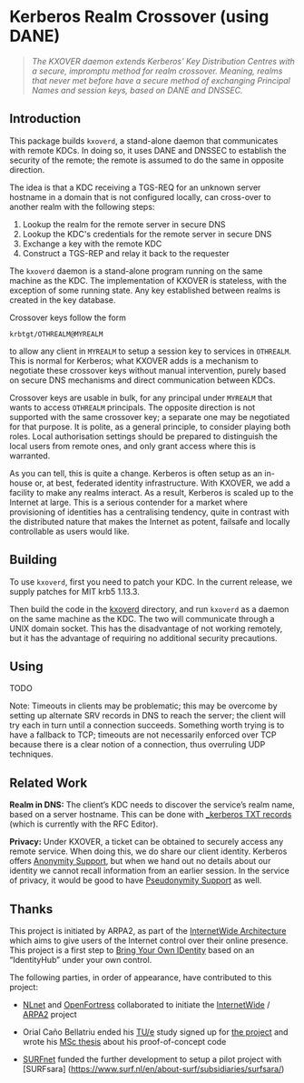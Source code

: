 Kerberos Realm Crossover (using DANE)
=====================================

>   *The KXOVER daemon extends Kerberos’ Key Distribution Centres with a
>   secure, impromptu method for realm crossover.  Meaning, realms that never
>   met before have a secure method of exchanging Principal Names and session keys,
>   based on DANE and DNSSEC.*

Introduction
------------

This package builds `kxoverd`, a stand-alone daemon that communicates with
remote KDCs.  In doing so, it uses DANE and DNSSEC to establish the security
of the remote; the remote is assumed to do the same in opposite direction.

The idea is that a KDC receiving a TGS-REQ for an unknown server hostname in
a domain that is not configured locally, can cross-over to another realm
with the following steps:

 1. Lookup the realm for the remote server in secure DNS
 2. Lookup the KDC's credentials for the remote server in secure DNS
 3. Exchange a key with the remote KDC
 4. Construct a TGS-REP and relay it back to the requester

The `kxoverd` daemon is a stand-alone program running on the same machine
as the KDC.  The implementation of KXOVER is stateless, with the exception
of some running state.  Any key established between realms is created in
the key database.

Crossover keys follow the form
```
krbtgt/OTHREALM@MYREALM
```
to allow any client in `MYREALM` to setup a session key to services in
`OTHREALM`.  This is normal for Kerberos; what KXOVER adds is a mechanism
to negotiate these crossover keys without manual intervention, purely based
on secure DNS mechanisms and direct communication between KDCs.

Crossover keys are usable in bulk, for any principal under `MYREALM` that
wants to access `OTHREALM` principals.  The opposite direction is not
supported with the same crossover key; a separate one may be negotiated
for that purpose.  It is polite, as a general principle, to consider playing
both roles.  Local authorisation settings should be prepared to distinguish
the local users from remote ones, and only grant access where this is warranted.

As you can tell, this is quite a change.  Kerberos is often setup as an
in-house or, at best, federated identity infrastructure.  With KXOVER, we
add a facility to make any realms interact.  As a result, Kerberos is
scaled up to the Internet at large.  This is a serious contender for a
market where provisioning of identities has a centralising tendency, quite
in contrast with the distributed nature that makes the Internet as potent,
failsafe and locally controllable as users would like.


Building
--------

To use `kxoverd`, first you need to patch your KDC.  In the current release,
we supply patches for MIT krb5 1.13.3.

Then build the code in the [kxoverd](kxoverd) directory, and run `kxoverd`
as a daemon on the same machine as the KDC.  The two will communicate through
a UNIX domain socket.  This has the disadvantage of not working remotely,
but it has the advantage of requiring no additional security precautions.


Using
-----

TODO

Note: Timeouts in clients may be problematic; this may be overcome by setting
up alternate SRV records in DNS to reach the server; the client will try each
in turn until a connection succeeds.  Something worth trying is to have a
fallback to TCP; timeouts are not necessarily enforced over TCP because there
is a clear notion of a connection, thus overruling UDP techniques.


Related Work
------------

**Realm in DNS:** The client’s KDC needs to discover the service’s realm name,
based on a server hostname.  This can be done with [\_kerberos
TXT records](https://datatracker.ietf.org/doc/draft-vanrein-dnstxt-krb1/) (which
is currently with the RFC Editor).

**Privacy:** Under KXOVER, a ticket can be obtained to securely access any
remote service.  When doing this, we do share our client identity.  Kerberos
offers [Anonymity Support](https://tools.ietf.org/html/rfc6112), but when we
hand out no details about our identity we cannot recall information from an
earlier session.  In the service of privacy, it would be good to have
[Pseudonymity
Support](https://tools.ietf.org/html/draft-vanrein-kitten-krb-pseudonymity) as
well.


Thanks
------

This project is initiated by ARPA2, as part of the [InternetWide
Architecture](http://internetwide.org/blog/2016/06/24/iwo-phases.html) which
aims to give users of the Internet control over their online presence.  This
project is a first step to [Bring Your Own
IDentity](http://internetwide.org/blog/2015/04/22/id-2-byoid.html) based on an
“IdentityHub” under your own control.

The following parties, in order of appearance, have contributed to this project:

-   [NLnet](http://nlnet.nl) and [OpenFortress](http://openfortress.nl)
    collaborated to initiate the [InternetWide](http://internetwide.org) /
    [ARPA2](http://arpa2.net) project

-   Orial Caño Bellatriu ended his [TU/e](http://tue.nl) study signed up for [the
    project](https://research.arpa2.org/projects/2014-pkcross-dane.html) and
    wrote his [MSc
    thesis](https://research.arpa2.org/library/bellatriu-2016-kerberos-realm-crossover.pdf)
    about his proof-of-concept code

-   [SURFnet](https://www.surf.nl/en/about-surf/subsidiaries/surfsara/)
    funded the further development to setup a pilot project with [SURFsara]
    (https://www.surf.nl/en/about-surf/subsidiaries/surfsara/)


